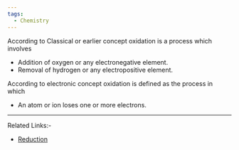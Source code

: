 ```yaml
---
tags:
  - Chemistry
---
```

According to Classical or earlier concept oxidation is a process which involves 
- Addition of oxygen or any electronegative element.
- Removal of hydrogen or any electropositive element.

According to electronic concept oxidation is defined as the process in which 
- An atom or ion loses one or more electrons.

---
Related Links:-
- [Reduction](Reduction.md) 